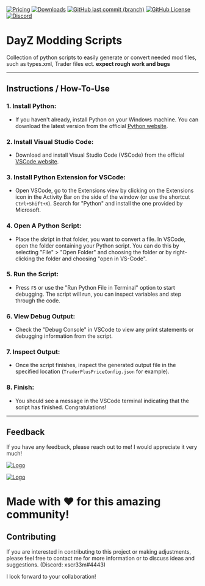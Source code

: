 [![Pricing](https://img.shields.io/badge/Price-Free-green?style=for-the-badge&color=green)](https://github.com/xscr33m/DayZ_Modding_Scripts/)
[![Downloads](https://img.shields.io/github/downloads/xscr33m/DayZ_Modding_Scripts/total?style=for-the-badge&color=gold)](https://github.com/xscr33m/DayZ_Modding_Scripts/releases)
[![GitHub last commit (branch)](https://img.shields.io/github/last-commit/xscr33m/DayZ_Modding_Scripts/main?style=for-the-badge&color=gold)](https://github.com/xscr33m/DayZ_Modding_Scripts/commits/main/)
[![GitHub License](https://img.shields.io/github/license/xscr33m/DayZ_Modding_Scripts?style=for-the-badge&color=gold)](https://github.com/xscr33m/DayZ_Modding_Scripts/)
[![Discord](https://img.shields.io/discord/1102440447835648124?style=for-the-badge&label=Discord&color=gold)](https://discord.com/invite/PasvscT4Nh)



# DayZ Modding Scripts
Collection of python scripts to easily generate or convert needed mod files, such as types.xml, Trader files ect. 
**expect rough work and bugs**

----
## Instructions / How-To-Use

### 1. **Install Python:**
- If you haven't already, install Python on your Windows machine. You can download the latest version from the official [Python website](https://www.python.org/downloads/).

### 2. **Install Visual Studio Code:**
- Download and install Visual Studio Code (VSCode) from the official [VSCode website](https://code.visualstudio.com/).

### 3. **Install Python Extension for VSCode:**
- Open VSCode, go to the Extensions view by clicking on the Extensions icon in the Activity Bar on the side of the window (or use the shortcut `Ctrl+Shift+X`). Search for "Python" and install the one provided by Microsoft.

### 4. **Open A Python Script:**
- Place the skript in that folder, you want to convert a file. In VSCode, open the folder containing your Python script. You can do this by selecting "File" > "Open Folder" and choosing the folder or by right-clicking the folder and choosing "open in VS-Code". 

### 5. **Run the Script:**
- Press `F5` or use the "Run Python File in Terminal" option to start debugging. The script will run, you can inspect variables and step through the code.

### 6. **View Debug Output:**
- Check the "Debug Console" in VSCode to view any print statements or debugging information from the script.

### 7. **Inspect Output:**
- Once the script finishes, inspect the generated output file in the specified location (`TraderPlusPriceConfig.json` for example).

### 8. **Finish:**
- You should see a message in the VSCode terminal indicating that the script has finished. Congratulations!

----

## Feedback

If you have any feedback, please reach out to me!
I would appreciate it very much! 

[![Logo](https://cdn.discordapp.com/attachments/1182770512133361754/1183151523581153462/Discord_Banner.png)](https://discord.com/invite/PasvscT4Nh)

[![Logo](https://cdn.discordapp.com/attachments/1182770512133361754/1183155022419197982/PayPal_Donate.png)](https://www.paypal.com/paypalme/dheil53)

# Made with ♥ for this amazing community!

## Contributing

If you are interested in contributing to this project or making adjustments, please feel free to contact me for more information or to discuss ideas and suggestions. (Discord: xscr33m#4443)

I look forward to your collaboration!

